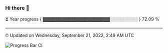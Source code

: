 ### Hi there 👋

⏳ Year progress { ▓▓▓▓▓▓▓▓▓▓▓▓▓▓▓▓▓▓▓▓▓░░░░░░░░░ } 72.09 %

---

⏰ Updated on Wednesday, September 21, 2022, 2:49 AM UTC

![Progress Bar CI](https://github.com/arthurbuhl/arthurbuhl/workflows/Progress%20Bar%20CI/badge.svg)
